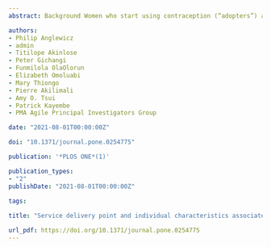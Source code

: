 ```yaml
---
abstract: Background Women who start using contraception (“adopters”) are a key population for family planning goals, but little is known about characteristics that predict the adoption of contraception as opposed to current use. We used prospective data from women and facilities for five countries, (Democratic Republic of Congo, India, Kenya, Nigeria, and Burkina Faso) and identified baseline characteristics that predicted adoption of modern contraception in the short term.   Methods We used data from the Performance Monitoring for Action (PMA) Agile Project. PMA Agile administered service delivery point (SDP) client exit interview (CEI) surveys in urban sites of these five countries. Female clients responding to the CEI were asked for phone numbers that were used for a phone follow-up survey approximately four months later. For our analysis, we used data from the SDP and CEI baseline surveys, and the phone follow up to compare women who start using contraception during this period with those who remain non-users. We used characteristics of the facility and the woman at baseline to predict her contraception adoption in the future.   Results Discussing FP with a partner at baseline was associated with greater odds of adoption in DRC (OR 2.34; 95% CI 0.97–5.66), India (OR 2.27; 95% CI 1.05–4.93), and Kenya (OR 1.65; 95% CI 1.16–2.35). Women who discussed family planning with any staff member at the health facility had 1.72 greater odds (95% CI 1.13–2.67) of becoming an adopter in Nigeria. The odds of adoption were lower in Nigerian facilities that had a stockout (OR 0.66 95% CI 0.44–1.00) at baseline. Other characteristics associated with contraception adoption across settings were education, age, wealth, parity, and marital status.   Conclusions Characteristics of both the woman and the health facility were associated with adoption of modern contraception in the future. Some characteristics, like discussing family planning with a spouse, education, and parity, were associated with contraceptive adoption across settings. Other characteristics that predict contraceptive use, such as health facility measures, varied across countries.

authors:
- Philip Anglewicz
- admin
- Titilope Akinlose
- Peter Gichangi
- Funmilola OlaOlorun 
- Elizabeth Omoluabi
- Mary Thiongo
- Pierre Akilimali
- Amy O. Tsui
- Patrick Kayembe
- PMA Agile Principal Investigators Group

date: "2021-08-01T00:00:00Z"

doi: "10.1371/journal.pone.0254775"

publication: '*PLOS ONE*(1)'

publication_types:
- "2"
publishDate: "2021-08-01T00:00:00Z"

tags:
 
title: "Service delivery point and individual characteristics associated with the adoption of modern contraceptive: A multi-country longitudinal analysis"

url_pdf: https://doi.org/10.1371/journal.pone.0254775
---
```





